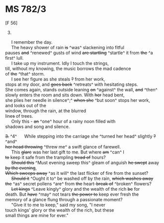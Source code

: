 # MS 782/3

[F 56]

3. 
&nbsp;&nbsp;&nbsp;&nbsp;&nbsp;I remember the day. \
&nbsp;&nbsp;&nbsp;&nbsp;&nbsp;The heavy shower of rain ~~is~~ ^was^ slackening into fitful \
pauses ~~and~~ ^renewed^ gusts of wind ~~are startling~~ ^startle^ it from ~~the~~ ^a first^ lull. \
&nbsp;&nbsp;&nbsp;&nbsp;&nbsp;I take up my instrument. Idly I touch the strings, \
till, without my knowing, the music borrows the mad cadence \
of ~~the~~ ^that^ storm. \
&nbsp;&nbsp;&nbsp;&nbsp;&nbsp;I see her figure as she steals ~~?~~ from her work, \
stops at my door, and ~~goes back~~ ^retreats^ with hesitating steps. \
She comes again, stands outside leaning ~~on~~ ^against^ the wall, ~~and~~ ^then^ \
slowly enters the room and sits down. With ~~her~~ head bent, \
she plies her needle in silence^;^ ~~when she~~ ^but soon^ stops her work, \
and looks out of the \
window, through the rain, at the blurred \
line~~s~~ of trees. \
&nbsp;&nbsp;&nbsp;&nbsp;&nbsp;Only this - ~~an~~ ^one^ hour of a rainy noon filled with \
shadows and song and silence.

~~3.~~ ^4^
&nbsp;&nbsp;&nbsp;&nbsp;&nbsp;While stepping  into the carriage she ^turned her head^ 
slightly ~~?~~ ^and^ \
~~her head throwing~~ ^threw me^ a swift glance of farewell. \
&nbsp;&nbsp;&nbsp;&nbsp;&nbsp;This ~~glare~~ was her last gift to me. But where ~~am~~ ^can^ I \
~~to~~ keep it safe from the trampling ~~tread of~~ hours? \
&nbsp;&nbsp;&nbsp;&nbsp;&nbsp;~~Should this~~ ^Must evening sweep this^ gleam of anguish ~~he swept~~ away ~~by the evening~~, \
~~Which sweeps away~~ ^as it will^ the last flicker of fire from the sunset? \
&nbsp;&nbsp;&nbsp;&nbsp;&nbsp;~~Should it~~ ^Ought it to^ be washed off by the rain, ~~which washes away~~ \
~~the~~ ^as^ secret pollens ^are^ from ~~the~~ heart-~~break of~~ ^broken^ flowers? \
&nbsp;&nbsp;&nbsp;&nbsp;&nbsp;~~Let kings~~ ^Leave kingly^ glory and the wealth of the rich ~~be~~ for \
death. But ~~have~~ ^may^ not tears ~~the power to~~ keep ever fresh the \
memory of a glance flung through a passionate moment? \
&nbsp;&nbsp;&nbsp;&nbsp;&nbsp;"Give it to me to keep," said my song, "I never \
touch kings' glory or the wealth of the rich, but these \
small things are mine for ever."
